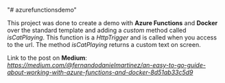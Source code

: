 "# azurefunctionsdemo" 

This project was done to create a demo with <b>Azure Functions</b> and <b>Docker</b> over the standard template and adding a <i>custom</i> method called <i>isCatPlaying</i>. This function is a <i>HttpTrigger</i> and is called when you access to the url. The method <i>isCatPlaying</i> returns a custom text on screen.

Link to the post on <b>Medium</b>: <i>https://medium.com/@fernandodanielmartinez/an-easy-to-go-guide-about-working-with-azure-functions-and-docker-8d51ab33c5d9</i>
